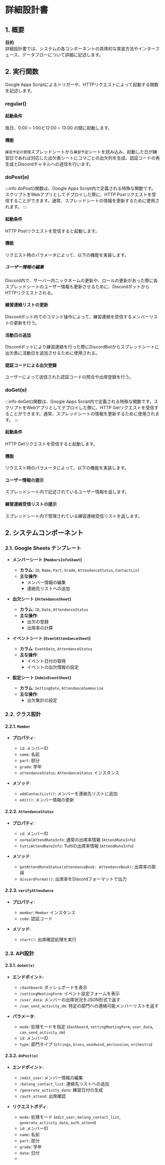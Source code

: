 # 詳細設計書

## 1. 概要

**目的**  
詳細設計書では、システムの各コンポーネントの具体的な実装方法やインターフェース、データフローについて詳細に記述します。

## 2. 実行関数
Google Apps Scriptによるトリガーや、HTTPリクエストによって起動する関数を記述します。

### regular()

#### 起動条件
毎日、0:00 ~ 1:00と12:00 ~ 13:00 の間に起動します。

#### 機能
`練習予定の管理`スプレッドシートから`練習予定`シートを読み込み、起動した日が練習日であれば対応した出欠表シートにコマごとの出欠列を生成、認証コードの再生成とDiscordチャネルへの送信を行います。


### doPost(e)

:::info
doPost()関数は、Google Apps Script内で定義される特殊な関数です。スクリプトをWebアプリとしてデプロイした際に、HTTP Postリクエストを受信することができます。通常、スプレッドシートの情報を更新するために使用されます。
:::
#### 起動条件
HTTP Postリクエストを受信すると起動します。

#### 機能
リクエスト時のパラメータによって、以下の機能を実装します。

##### ユーザー情報の編集
Discord内で、サーバー内ニックネームの更新や、ロールの更新があった際に各スプレッドシートのユーザー情報も更新させるために、DiscordボットからHTTPリクエストされる。

#### 練習連絡リストの更新
Discordボット内でのコマンド操作によって、練習連絡を受信するメンバーリストの更新を行う。

#### 活動日の追加
Discordボットにより練習連絡を行った際にDiscordBotからスプレッドシートに出欠表に活動日を追加させるために使用される。

#### 認証コードによる出欠登録
ユーザーによって送信された認証コードの照合や出席登録を行う。


### doGet(e)

:::info
doGet()関数は、Google Apps Script内で定義される特殊な関数です。スクリプトをWebアプリとしてデプロイした際に、HTTP Getリクエストを受信することができます。通常、スプレッドシートの情報を更新するために使用されます。
:::

#### 起動条件
HTTP Getリクエストを受信すると起動します。

#### 機能
リクエスト時のパラメータによって、以下の機能を実装します。

#### ユーザー情報の提示
スプレッドシート内で記述されているユーザー情報を返します。

#### 練習連絡受信リストの提示
スプレッドシート内で管理されている練習連絡受信リストを返します。

## 2. システムコンポーネント

### 2.1. Google Sheets テンプレート

- **メンバーシート (`MembersInfoSheet`)**
  - **カラム**: `ID`, `Name`, `Part`, `Grade`, `AttendanceStatus`, `ContactList`
  - **主な操作**:
    - メンバー情報の編集
    - 連絡先リストへの追加

- **出欠シート (`AttendanceSheet`)**
  - **カラム**: `ID`, `Date`, `AttendanceStatus`
  - **主な操作**:
    - 出欠の登録
    - 出席率の計算

- **イベントシート (`EventAttendanceSheet`)**
  - **カラム**: `EventDate`, `AttendanceStatus`
  - **主な操作**:
    - イベント日付の取得
    - イベントの出欠情報の設定

- **設定シート (`AdminEventSheet`)**
  - **カラム**: `SettingDate`, `AttendanceSummarize`
  - **主な操作**:
    - 出欠集計の設定

### 2.2. クラス設計

#### 2.2.1. `Member`

- **プロパティ**:
  - `id`: メンバーID
  - `name`: 名前
  - `part`: 部分
  - `grade`: 学年
  - `attendanceStatus`: `AttendanceStatus` インスタンス

- **メソッド**:
  - `addContactList()`: メンバーを連絡先リストに追加
  - `edit()`: メンバー情報の更新

#### 2.2.2. `AttendanceStatus`

- **プロパティ**:
  - `id`: メンバーID
  - `normalAttendRateInfo`: 通常の出席率情報 (`AttendRateInfo`)
  - `tuttiAttendRateInfo`: Tuttiの出席率情報 (`AttendRateInfo`)

- **メソッド**:
  - `getAttendRateStatus(attendanceBook: AttendanceBook)`: 出席率の取得
  - `discordFormat()`: 出席率をDiscordフォーマットで出力

#### 2.2.3. `verifyAttendance`

- **プロパティ**:
  - `member`: `Member` インスタンス
  - `code`: 認証コード

- **メソッド**:
  - `start()`: 出席確認処理を実行

### 2.3. API設計

#### 2.3.1. `doGet(e)`

- **エンドポイント**:
  - `/dashboard`: ダッシュボードを表示
  - `/settingMeetingForm`: イベント設定フォームを表示
  - `/user_data`: メンバーの出席状況をJSON形式で返す
  - `/can_send_activity_dm`: 特定の部門への連絡可能メンバーリストを返す

- **パラメータ**:
  - `mode`: 処理モードを指定 (`dashboard`, `settingMeetingForm`, `user_data`, `can_send_activity_dm`)
  - `id`: メンバーID
  - `type`: 部門タイプ (`strings`, `brass`, `woodwind`, `percussion`, `orchestra`)

#### 2.3.2. `doPost(e)`

- **エンドポイント**:
  - `/edit_user`: メンバー情報の編集
  - `/belong_contact_list`: 連絡先リストへの追加
  - `/generate_activity_date`: 練習日付の生成
  - `/auth_attend`: 出席確認

- **リクエストボディ**:
  - `mode`: 処理モード (`edit_user`, `belong_contact_list`, `generate_activity_date`, `auth_attend`)
  - `id`: メンバーID
  - `name`: 名前
  - `part`: 部分
  - `grade`: 学年
  - `date`: 日付
  -
